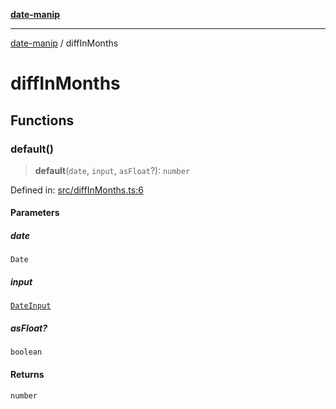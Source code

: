 [**date-manip**](index.md)

***

[date-manip](modules.md) / diffInMonths

# diffInMonths

## Functions

### default()

> **default**(`date`, `input`, `asFloat`?): `number`

Defined in: [src/diffInMonths.ts:6](https://github.com/fengxinming/date-manip/blob/74162e61fff73f0ace27e57ce0b5395775c035f2/src/diffInMonths.ts#L6)

#### Parameters

##### date

`Date`

##### input

[`DateInput`](types.md#dateinput)

##### asFloat?

`boolean`

#### Returns

`number`
